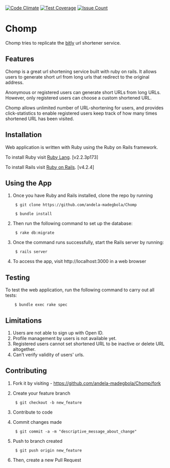 [![Code Climate](https://codeclimate.com/github/andela-madegbola/chomp/badges/gpa.svg)](https://codeclimate.com/github/andela-madegbola/chomp) [![Test Coverage](https://codeclimate.com/github/andela-madegbola/chomp/badges/coverage.svg)](https://codeclimate.com/github/andela-madegbola/chomp/coverage) [![Issue Count](https://codeclimate.com/github/andela-madegbola/chomp/badges/issue_count.svg)](https://codeclimate.com/github/andela-madegbola/chomp)

# Chomp

Chomp tries to replicate the [bitly](https://www.bit.ly) url shortener service.


## Features

Chomp is a great url shortening service built with ruby on rails. It allows users to generate short url from long urls that redirect to the original address.

Anonymous or registered users can generate short URLs from long URLs. However, only registered users can choose a custom shortened URL.

Chomp allows unlimited number of URL-shortening for users, and provides click-statistics to enable registered users keep track of how many times shortened URL has been visited.


## Installation
Web application is written with Ruby using the Ruby on Rails framework.

To install Ruby visit [Ruby Lang](https://www.ruby-lang.org). [v2.2.3p173]

To install Rails visit [Ruby on Rails](http://rubyonrails.org/). [v4.2.4]


## Using the App

1. Once you have Ruby and Rails installed, clone the repo by running

        $ git clone https://github.com/andela-madegbola/Chomp

        $ bundle install

3. Then run the following command to set up the database:

        $ rake db:migrate

4. Once the command runs successfully, start the Rails server by running:

        $ rails server

4. To access the app, visit http://localhost:3000 in a web browser

## Testing

To test the web application, run the following command to carry out all tests:

        $ bundle exec rake spec


## Limitations
1. Users are not able to sign up with Open ID.
2. Profile management by users is not available yet.
3. Registered users cannot set shortened URL to be inactive or delete URL altogether.
4. Can't verify validity of users' urls.

## Contributing

1. Fork it by visiting - https://github.com/andela-madegbola/Chomp/fork

2. Create your feature branch

        $ git checkout -b new_feature

3. Contribute to code

4. Commit changes made

        $ git commit -a -m "descriptive_message_about_change"

5. Push to branch created

        $ git push origin new_feature

6. Then, create a new Pull Request

